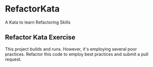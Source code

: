 # RefactorKata
A Kata to learn Refactoring Skills

## Refactor Kata Exercise

This project builds and runs. However, it's employing several poor practices. Refactor this code to employ best practices and submit a pull request.